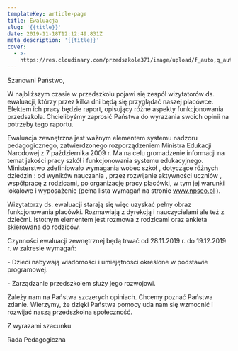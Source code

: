 ```yaml
---
templateKey: article-page
title: Ewaluacja
slug: '{{title}}'
date: 2019-11-18T12:12:49.831Z
meta_description: '{{title}}'
cover: 
  - >-
    https://res.cloudinary.com/przedszkole371/image/upload/f_auto,q_auto/c_fill,w_1200/v1574080482/seo/xl0bzsnvotliivv0xawc.jpg
---
```

Szanowni Państwo,

W najbliższym czasie w przedszkolu pojawi się zespół wizytatorów ds. ewaluacji, którzy przez kilka dni będą się przyglądać naszej placówce. Efektem ich pracy będzie raport, opisujący różne aspekty funkcjonowania przedszkola. Chcielibyśmy zaprosić Państwa do wyrażania swoich opinii na potrzeby tego raportu.

Ewaluacja zewnętrzna jest ważnym elementem systemu nadzoru pedagogicznego, zatwierdzonego rozporządzeniem Ministra Edukacji Narodowej z 7 października 2009 r. Ma na celu gromadzenie informacji na temat jakości pracy szkół i funkcjonowania systemu edukacyjnego. Ministerstwo zdefiniowało wymagania wobec szkół , dotyczące różnych dziedzin : od wyników nauczania , przez rozwijanie aktywności uczniów , współpracę z rodzicami, po organizację pracy placówki, w tym jej warunki lokalowe i wyposażenie (pełna lista wymagań na stronie www.npseo.pl ).

Wizytatorzy ds. ewaluacji starają się więc uzyskać pełny obraz funkcjonowania placówki. Rozmawiają z dyrekcją i nauczycielami ale też z dziećmi. Istotnym elementem jest rozmowa z rodzicami oraz ankieta skierowana do rodziców. 

Czynności ewaluacji zewnętrznej będą trwać od 28.11.2019 r. do 19.12.2019 r. w zakresie wymagań:

\- Dzieci nabywają wiadomości i umiejętności określone w podstawie programowej.

\- Zarządzanie przedszkolem służy jego rozwojowi.

Zależy nam na Państwa szczerych opiniach. Chcemy poznać Państwa zdanie. Wierzymy, że dzięki Państwa pomocy uda nam się wzmocnić i rozwijać naszą przedszkolna społeczność. 

Z wyrazami szacunku 

Rada Pedagogiczna
